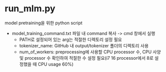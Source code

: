 # run_mlm.py 
model pretraining을 위한 python script  
- model_training_command.txt 파일 내 command 복사 -> cmd 창에서 실행  
  - PATH로 설정되어 있는 arg는 적절한 디렉토리 설정 필요
  - tokenizer_name: GitHub 내 output/tokenizer 폴더의 디렉토리 사용
  - num_of_workers: preprocessing에 사용할 CPU processor 수, CPU 사양 및 processor 수 확인하여 적절한 수 설정 필요(i7 16 processor에서 8로 설정했을 때 CPU usage 60%)
